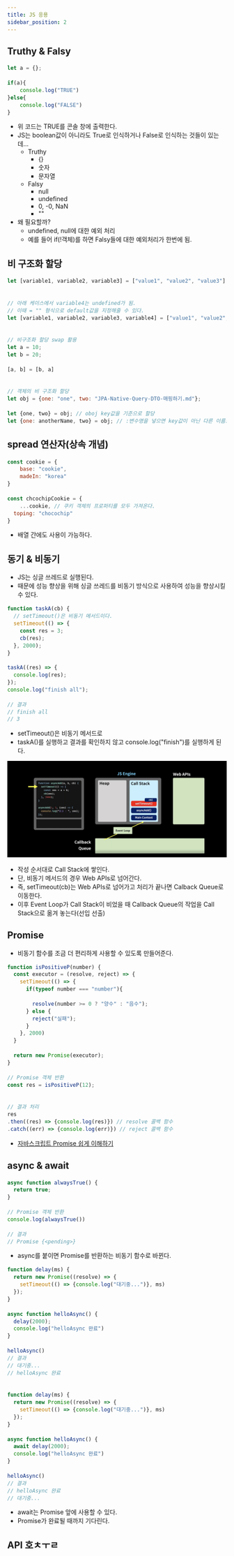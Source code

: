 ```yaml
---
title: JS 응용
sidebar_position: 2
---
```


## Truthy & Falsy
```javascript
let a = {};

if(a){
    console.log("TRUE")
}else{
    console.log("FALSE")
}
```
- 위 코드는 TRUE를 콘솔 창에 출력한다.
- JS는 boolean값이 아니라도 True로 인식하거나 False로 인식하는 것들이 있는데...
  - Truthy
    - {}
    - 숫자
    - 문자열
  - Falsy
    - null
    - undefined
    - 0, -0, NaN
    - ""
- 왜 필요할까?
  - undefined, null에 대한 예외 처리
  - 예를 들어 if(!객체)를 하면 Falsy들에 대한 예외처리가 한번에 됨.


## 비 구조화 할당
```javascript
let [variable1, variable2, variable3] = ["value1", "value2", "value3"]


// 아래 케이스에서 variable4는 undefined가 됨.
// 이때 = "" 형식으로 default값을 지정해줄 수 있다.
let [variable1, variable2, variable3, variable4] = ["value1", "value2", "value3"]


// 비구조화 할당 swap 활용
let a = 10;
let b = 20;

[a, b] = [b, a]


// 객체의 비 구조화 할당
let obj = {one: "one", two: "JPA-Native-Query-DTO-매핑하기.md"};

let {one, two} = obj; // oboj key값을 기준으로 할당
let {one: anotherName, two} = obj; // :변수명을 넣으면 key값이 아닌 다른 이름으로 변수 선언 가능
```


## spread 연산자(상속 개념)
```javascript
const cookie = {
    base: "cookie",
    madeIn: "korea"
}

const chcochipCookie = {
    ...cookie, // 쿠키 객체의 프로퍼티를 모두 가져온다.
  toping: "chocochip"
}
```
- 배열 간에도 사용이 가능하다.


## 동기 & 비동기
- JS는 싱글 쓰레드로 실행된다.
- 때문에 성능 향상을 위해 싱글 쓰레드를 비동기 방식으로 사용하여 성능을 향상시킬 수 있다.

```javascript
function taskA(cb) {
  // setTimeout()은 비동기 메서드이다.
  setTimeout(() => {
    const res = 3;
    cb(res);
  }, 2000);
}

taskA((res) => {
  console.log(res);
});
console.log("finish all");

// 결과
// finish all
// 3
```
- setTimeout()은 비동기 메서드로
- taskA()를 실행하고 결과를 확인하지 않고 console.log("finish")를 실행하게 된다.

![js-engin.png](img/js-engin.png)
- 작성 순서대로 Call Stack에 쌓인다.
- 단, 비동기 메서드의 경우 Web APIs로 넘어간다.
- 즉, setTimeout(cb)는 Web APIs로 넘어가고 처리가 끝나면 Calback Queue로 이동한다.
- 이후 Event Loop가 Call Stack이 비었을 때 Callback Queue의 작업을 Call Stack으로 옮겨 놓는다(선입 선출)

## Promise
- 비동기 함수를 조금 더 편리하게 사용할 수 있도록 만들어준다.

```javascript
function isPositiveP(number) {
  const executor = (resolve, reject) => {
    setTimeout(() => {
      if(typeof number === "number"){

        resolve(number >= 0 ? "양수" : "음수");
      } else {
        reject("실패");
      }
    }, 2000)
  }

  return new Promise(executor);
}

// Promise 객체 반환
const res = isPositiveP(12);


// 결과 처리
res
.then((res) => {console.log(res)}) // resolve 콜백 함수
.catch((err) => {console.log(err)}) // reject 콜백 함수
```
- [자바스크립트 Promise 쉽게 이해하기](https://joshua1988.github.io/web-development/javascript/promise-for-beginners/)


## async & await
```javascript
async function alwaysTrue() {
  return true;
}

// Promise 객체 반환
console.log(alwaysTrue())

// 결과
// Promise {<pending>}
```
- async를 붙이면 Promise를 반환하는 비동기 함수로 바뀐다.

```javascript
function delay(ms) {
  return new Promise((resolve) => {
    setTimeout(() => {console.log("대기중...")}, ms)
  });
}

async function helloAsync() {
  delay(2000);
  console.log("helloAsync 완료")
}

helloAsync()
// 결과 
// 대기중...
// helloAsync 완료
 

function delay(ms) {
  return new Promise((resolve) => {
    setTimeout(() => {console.log("대기중...")}, ms)
  });
}

async function helloAsync() {
  await delay(2000);
  console.log("helloAsync 완료")
}

helloAsync()
// 결과
// helloAsync 완료
// 대기중...
```
- await는 Promise 앞에 사용할 수 있다.
- Promise가 완료될 때까지 기다린다.

## API 호ㅊㅜㄹ
